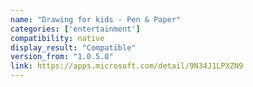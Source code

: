 ```yaml
---
name: "Drawing for kids - Pen & Paper"
categories: ['entertainment']
compatibility: native
display_result: "Compatible"
version_from: "1.0.5.0"
link: https://apps.microsoft.com/detail/9N34J1LPXZN9
---
```

